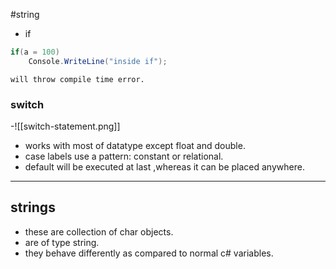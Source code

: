 #string

- if
```c#
if(a = 100) 
	Console.WriteLine("inside if");
```
	will throw compile time error.

### switch
-![[switch-statement.png]]
- works with most of datatype except float and double.
- case labels use a pattern: constant or relational.
- default will be executed at last ,whereas it can be placed anywhere.
___
## strings
- these are collection of char objects.
- are of type string.
- they behave differently as compared to normal c# variables.


